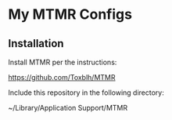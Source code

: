# My MTMR Configs

## Installation

Install MTMR per the instructions:

https://github.com/Toxblh/MTMR

Include this repository in the following directory:

~/Library/Application Support/MTMR

